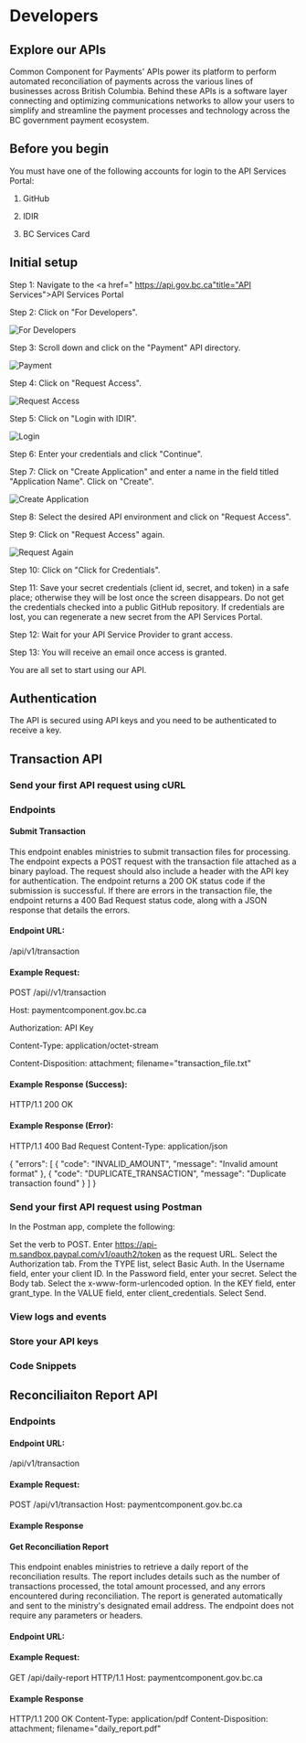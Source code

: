 # Developers
## Explore our APIs
Common Component for Payments' APIs power its platform to perform automated reconciliation of payments across the various lines of businesses across British Columbia. Behind these APIs is a software layer connecting and optimizing communications networks to allow your users to simplify and streamline the payment processes and technology across the BC government payment ecosystem.
## Before you begin
You must have one of the following accounts for login to the API Services Portal:

1. GitHub

2. IDIR

3. BC Services Card

## Initial setup
Step 1: Navigate to the <a href=" https://api.gov.bc.ca"title="API Services">API Services Portal</a>

Step 2: Click on "For Developers".

![For Developers](../images/step2.png?raw=true "For Developers")

Step 3: Scroll down and click on the "Payment" API directory.

![Payment](../images/step3.png?raw=true "Payment")

Step 4: Click on "Request Access".

![Request Access](../images/step4.png?raw=true "Request Access")

Step 5: Click on "Login with IDIR". 

![Login](../images/step5.png?raw=true "Login")

Step 6: Enter your credentials and click "Continue".

Step 7: Click on "Create Application" and enter a name in the field titled "Application Name". Click on "Create".

![Create Application](../images/step8.png?raw=true "Create Application")

Step 8: Select the desired API environment and click on "Request Access".

Step 9: Click on "Request Access" again.

![Request Again](../images/step9.png?raw=true "Request Again")

Step 10: Click on "Click for Credentials".

Step 11: Save your secret credentials (client id, secret, and token) in a safe place; otherwise they will be lost once the screen disappears. Do not get the credentials checked into a public GitHub repository. If credentials are lost, you can regenerate a new secret from the API Services Portal.

Step 12: Wait for your API Service Provider to grant access.

Step 13: You will receive an email once access is granted.

You are all set to start using our API.

## Authentication
The API is secured using API keys and you need to be authenticated to receive a key.

## Transaction API
### Send your first API request using cURL
### Endpoints

#### Submit Transaction
This endpoint enables ministries to submit transaction files for processing. The endpoint expects a POST request with the transaction file attached as a binary payload. The request should also include a header with the API key for authentication. The endpoint returns a 200 OK status code if the submission is successful. If there are errors in the transaction file, the endpoint returns a 400 Bad Request status code, along with a JSON response that details the errors.
#### Endpoint URL:
/api/v1/transaction
#### Example Request:
POST /api//v1/transaction

Host: paymentcomponent.gov.bc.ca

Authorization: API Key

Content-Type: application/octet-stream

Content-Disposition: attachment; filename="transaction_file.txt"

#### Example Response (Success):
HTTP/1.1 200 OK

#### Example Response (Error):
HTTP/1.1 400 Bad Request
Content-Type: application/json

{
  "errors": [
    {
      "code": "INVALID_AMOUNT",
      "message": "Invalid amount format"
    },
    {
      "code": "DUPLICATE_TRANSACTION",
      "message": "Duplicate transaction found"
    }
  ]
}
### Send your first API request using Postman
In the Postman app, complete the following:

Set the verb to POST.
Enter https://api-m.sandbox.paypal.com/v1/oauth2/token as the request URL.
Select the Authorization tab.
From the TYPE list, select Basic Auth.
In the Username field, enter your client ID.
In the Password field, enter your secret.
Select the Body tab.
Select the x-www-form-urlencoded option.
In the KEY field, enter grant_type.
In the VALUE field, enter client_credentials.
Select Send.

### View logs and events
### Store your API keys
### Code Snippets
## Reconciliaiton Report API
### Endpoints
#### Endpoint URL: 
/api/v1/transaction

#### Example Request:
POST /api/v1/transaction
Host: paymentcomponent.gov.bc.ca

#### Example Response
#### Get Reconciliation Report
This endpoint enables ministries to retrieve a daily report of the reconciliation results. The report includes details such as the number of transactions processed, the total amount processed, and any errors encountered during reconciliation. The report is generated automatically and sent to the ministry's designated email address. The endpoint does not require any parameters or headers.
#### Endpoint URL:
#### Example Request:
GET /api/daily-report HTTP/1.1
Host: paymentcomponent.gov.bc.ca

#### Example Response
HTTP/1.1 200 OK
Content-Type: application/pdf
Content-Disposition: attachment; filename="daily_report.pdf"
